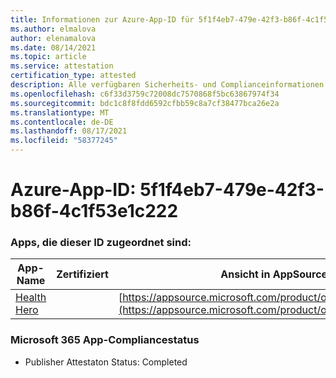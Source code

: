 ```yaml
---
title: Informationen zur Azure-App-ID für 5f1f4eb7-479e-42f3-b86f-4c1f53e1c222
ms.author: elmalova
author: elenamalova
ms.date: 08/14/2021
ms.topic: article
ms.service: attestation
certification_type: attested
description: Alle verfügbaren Sicherheits- und Complianceinformationen für 5f1f4eb7-479e-42f3-b86f-4c1f53e1c222.
ms.openlocfilehash: c6f33d3759c72008dc7570868f5bc63867974f34
ms.sourcegitcommit: bdc1c8f8fdd6592cfbb59c8a7cf38477bca26e2a
ms.translationtype: MT
ms.contentlocale: de-DE
ms.lasthandoff: 08/17/2021
ms.locfileid: "58377245"
---
```

# <a name="azure-app-id-5f1f4eb7-479e-42f3-b86f-4c1f53e1c222"></a>Azure-App-ID: 5f1f4eb7-479e-42f3-b86f-4c1f53e1c222


### <a name="apps-associated-with-this-id"></a>Apps, die dieser ID zugeordnet sind:
| **App-Name** | **Zertifiziert** | **Ansicht in AppSource** |
|--------------|---------------|-----------------------|
| [Health Hero](https://docs.microsoft.com/microsoft-365-app-certification/forward/WA200001405) |  | [https://appsource.microsoft.com/product/office/WA200001405](https://appsource.microsoft.com/product/office/WA200001405) |

### <a name="microsoft-365-app-compliance-status"></a>Microsoft 365 App-Compliancestatus
- Publisher Attestaton Status: Completed
